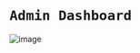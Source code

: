# `Admin Dashboard`
![image](https://github.com/user-attachments/assets/55743509-64ed-4d74-9ebb-83471e2318d2)
